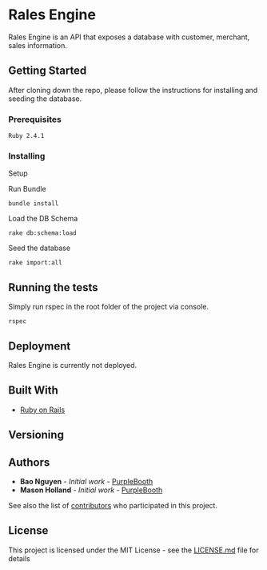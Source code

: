 # Rales Engine

Rales Engine is an API that exposes a database with customer, merchant, sales information.

## Getting Started

After cloning down the repo, please follow the instructions for installing and seeding the database.

### Prerequisites


```
Ruby 2.4.1
```

### Installing

Setup

Run Bundle

```
bundle install
```

Load the DB Schema

```
rake db:schema:load
```

Seed the database

```
rake import:all
```

## Running the tests

Simply run rspec in the root folder of the project via console.

```
rspec
```

## Deployment

Rales Engine is currently not deployed.

## Built With

* [Ruby on Rails](http://rubyonrails.org/)

## Versioning

## Authors

* **Bao Nguyen** - *Initial work* - [PurpleBooth](https://github.com/PurpleBooth)
* **Mason Holland** - *Initial work* - [PurpleBooth](https://github.com/PurpleBooth)

See also the list of [contributors](https://github.com/your/project/contributors) who participated in this project.

## License

This project is licensed under the MIT License - see the [LICENSE.md](LICENSE.md) file for details
